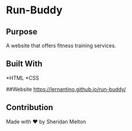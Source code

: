 # Run-Buddy

## Purpose
A website that offers fitness training services.

## Built With
*HTML
*CSS

##Website
https://lernantino.github.io/run-buddy/

## Contribution
Made with ❤️ by Sheridan Melton
